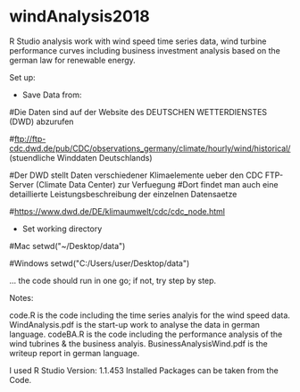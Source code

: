 # windAnalysis2018
R Studio analysis work with wind speed time series data, wind turbine performance curves including business investment analysis based on the german law for renewable energy. 

Set up: 

- Save Data from: 

#Die Daten sind auf der Website des DEUTSCHEN WETTERDIENSTES (DWD) abzurufen

#ftp://ftp-cdc.dwd.de/pub/CDC/observations_germany/climate/hourly/wind/historical/ (stuendliche Winddaten Deutschlands)

#Der DWD stellt Daten verschiedener Klimaelemente ueber den CDC FTP-Server (Climate Data Center) zur Verfuegung
#Dort findet man auch eine detaillierte Leistungsbeschreibung der einzelnen Datensaetze

#https://www.dwd.de/DE/klimaumwelt/cdc/cdc_node.html

- Set working directory 

#Mac
setwd("~/Desktop/data")

#Windows
setwd("C:/Users/user/Desktop/data")

... the code should run in one go; if not, try step by step. 


Notes:

code.R is the code including the time series analyis for the wind speed data. 
WindAnalysis.pdf is the start-up work to analyse the data in german language.
codeBA.R is the code including the performance analysis of the wind tubrines & the business analyis. 
BusinessAnalysisWind.pdf is the writeup report in german language.

I used R Studio Version: 1.1.453
Installed Packages can be taken from the Code. 
